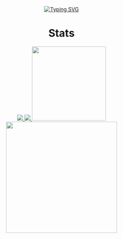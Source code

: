 <div align="center">
    <a href="https://git.io/typing-svg"><img src="https://readme-typing-svg.demolab.com?font=Fira+Code&pause=1000&color=F7006E&center=true&vCenter=true&width=435&lines=Ahmad+Nadil;13521024;Bandung+Institute+of+Technology" alt="Typing SVG"/></a>
</div>

<div align="center">
    <h1>Stats</h1>
    <a href = "https://github.com/IceTeaXXD/">
        <img src="https://github-readme-activity-graph.cyclic.app/graph?username=IceTeaXXD&theme=dracula" />
        <img src="https://github-profile-trophy.vercel.app/?username=IceTeaXXD&column=-1&theme=dracula&rank=-C,-B,-?" />
        <img src="https://github-readme-stats.vercel.app/api?username=IceTeaXXD&hide=issues&count_private=true&show_icons=true&theme=dracula" height=200/>
        <img src="https://github-readme-stats.vercel.app/api/top-langs/?username=IceTeaXXD&layout=compact&theme=dracula&langs_count=10&exclude_repo=K3-T1-IF2220-13521003-13521024" width=300/>
    </a>
</div>